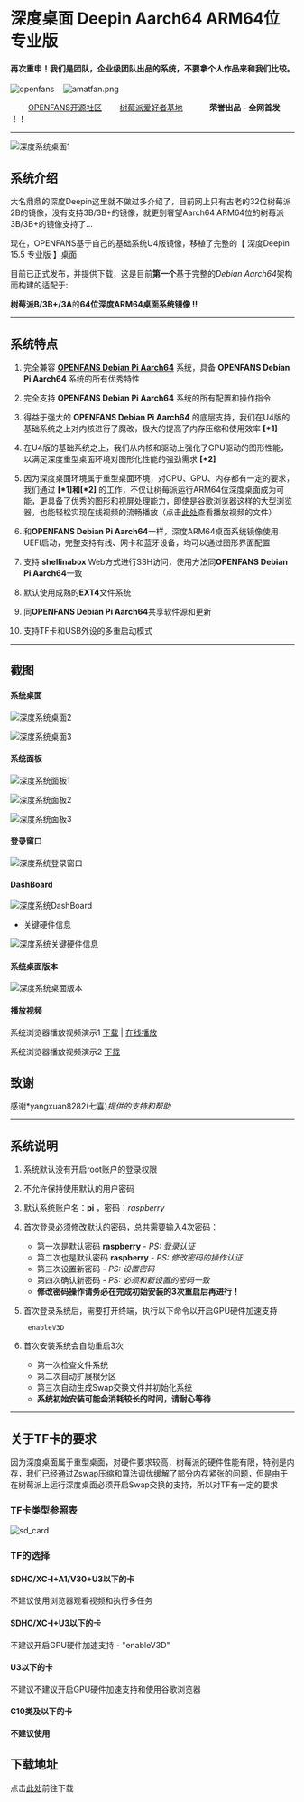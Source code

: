 # 深度桌面 Deepin Aarch64 ARM64位 专业版

#### 再次重申！我们是团队，企业级团队出品的系统，不要拿个人作品来和我们比较。

![openfans](/images/openfans.png)&nbsp;&nbsp;&nbsp;&nbsp;![amatfan.png](/images/amatfan.png)

&nbsp;&nbsp;&nbsp;&nbsp;&nbsp;&nbsp;&nbsp;&nbsp;[OPENFANS开源社区](http://www.openfans.org)&nbsp;&nbsp;&nbsp;&nbsp;&nbsp;&nbsp;&nbsp;&nbsp;[树莓派爱好者基地](http://rpifans.cn/)&nbsp;&nbsp;&nbsp;&nbsp;&nbsp;&nbsp;&nbsp;&nbsp;&nbsp;&nbsp;&nbsp;&nbsp;**荣誉出品 - 全网首发 ！！**

----

![深度系统桌面1](../images/deepin_desktop1.png)

## 系统介绍

大名鼎鼎的深度Deepin这里就不做过多介绍了，目前网上只有古老的32位树莓派2B的镜像，没有支持3B/3B+的镜像，就更别奢望Aarch64 ARM64位的树莓派3B/3B+的镜像支持了... 

现在，OPENFANS基于自己的基础系统U4版镜像，移植了完整的【 深度Deepin 15.5 专业版 】桌面

目前已正式发布，并提供下载，这是目前**第一个**基于完整的*Debian Aarch64*架构而构建的适配于:

**树莓派B/3B+/3A**的**64位深度ARM64桌面系统镜像 !!**

----

## 系统特点

1. 完全兼容 **[OPENFANS Debian Pi Aarch64](https://github.com/openfans-community-offical/Debian-Pi-Aarch64)** 系统，具备 **OPENFANS Debian Pi Aarch64** 系统的所有优秀特性

2. 完全支持 **OPENFANS Debian Pi Aarch64** 系统的所有配置和操作指令

3. 得益于强大的 **OPENFANS Debian Pi Aarch64** 的底层支持，我们在U4版的基础系统之上对内核进行了魔改，极大的提高了内存压缩和使用效率 **[\*1]**

4. 在U4版的基础系统之上，我们从内核和驱动上强化了GPU驱动的图形性能，以满足深度重型桌面环境对图形化性能的强劲需求 **[\*2]**

5. 因为深度桌面环境属于重型桌面环境，对CPU、GPU、内存都有一定的要求，我们通过 **[\*1]**和**[\*2]** 的工作，不仅让树莓派运行ARM64位深度桌面成为可能，更具备了优秀的图形和视屏处理能力，即使是谷歌浏览器这样的大型浏览器，也能轻松实现在线视频的流畅播放（点击[此处](./deepin.md#%E6%92%AD%E6%94%BE%E8%A7%86%E9%A2%91)查看播放视频的文件）

6. 和**OPENFANS Debian Pi Aarch64**一样，深度ARM64桌面系统镜像使用UEFI启动，完整支持有线、网卡和蓝牙设备，均可以通过图形界面配置

7. 支持 **shellinabox** Web方式进行SSH访问，使用方法同**OPENFANS Debian Pi Aarch64**一致

8. 默认使用成熟的**EXT4**文件系统

9. 同**OPENFANS Debian Pi Aarch64**共享软件源和更新

10. 支持TF卡和USB外设的多重启动模式

----

## 截图

#### 系统桌面

![深度系统桌面2](../images/deepin_desktop2.png)

![深度系统桌面3](../images/deepin_desktop3.png)

#### 系统面板

![深度系统面板1](../images/deepin_panel1.png)

![深度系统面板2](../images/deepin_panel2.png)

![深度系统面板3](../images/deepin_panel3.png)

#### 登录窗口

![深度系统登录窗口](../images/deepin_login.png)

#### DashBoard

![深度系统DashBoard](../images/deepin_dash.png)

- 关键硬件信息

![深度系统关键硬件信息](../images/deepin_info.png)

#### 系统桌面版本

![深度系统桌面版本](../images/deepin_version.png)

#### 播放视频

系统浏览器播放视频演示1 [下载](../videos/deep_show_1.mp4) | [在线播放](https://v.qq.com/x/page/n08348fdlcr.html)

系统浏览器播放视频演示2 [下载](../videos/deep_show_2.mp4)

## 致谢

感谢*yangxuan8282(七喜)*提供的支持和帮助*

----

## 系统说明

1. 系统默认没有开启root账户的登录权限

2. 不允许保持使用默认的用户密码

3. 默认系统账户名：**pi**  ，密码：*raspberry*

4. 首次登录必须修改默认的密码，总共需要输入4次密码：

      - 第一次是默认密码 **raspberry**  - *PS: 登录认证*
      - 第二次也是默认密码 **raspberry**  - *PS: 修改密码的操作认证*
      - 第三次设置新密码  - *PS: 设置密码*
      - 第四次确认新密码  - *PS: 必须和新设置的密码一致*
      - **修改密码操作请务必在完成初始安装的3次重启后再进行！**

5. 首次登录系统后，需要打开终端，执行以下命令以开启GPU硬件加速支持

        enableV3D

6. 首次安装系统会自动重启3次
      - 第一次检查文件系统
      - 第二次自动扩展根分区
      - 第三次自动生成Swap交换文件并初始化系统
      - **系统初始安装可能会消耗较长的时间，请耐心等待**

----

## 关于TF卡的要求

因为深度桌面属于重型桌面，对硬件要求较高，树莓派的硬件性能有限，特别是内存，我们已经通过Zswap压缩和算法调优缓解了部分内存紧张的问题，但是由于在树莓派上运行深度桌面必须开启Swap交换的支持，所以对TF有一定的要求

### TF卡类型参照表

![sd_card](../images/sd_card.jpg)

### TF的选择

#### SDHC/XC-I+A1/V30+U3以下的卡

不建议使用浏览器观看视频和执行多任务

#### SDHC/XC-I+U3以下的卡

不建议开启GPU硬件加速支持 - "enableV3D"

#### U3以下的卡

不建议不建议开启GPU硬件加速支持和使用谷歌浏览器

#### C10类及以下的卡

**不建议使用**

## 下载地址

点击[此处](https://pan.baidu.com/s/1hyxwtWqcjaf6G7FZTjdwKg)前往下载
